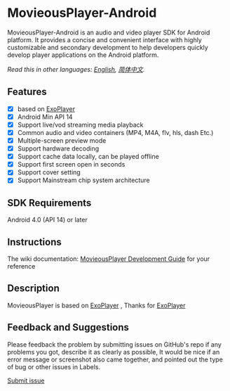 # MovieousPlayer-Android

MovieousPlayer-Android is an audio and video player SDK for Android platform. It provides a concise and convenient interface with highly customizable and secondary development to help developers quickly develop player applications on the Android platform.

*Read this in other languages: [English](README.en-us.md), [简体中文](README.md).*

## Features

- [x] based on [ExoPlayer](https://github.com/google/ExoPlayer)
- [x] Android Min API 14
- [x] Support live/vod streaming media playback
- [x] Common audio and video containers (MP4, M4A, flv, hls, dash Etc.)
- [x] Multiple-screen preview mode
- [x] Support hardware decoding
- [x] Support cache data locally, can be played offline
- [x] Support first screen open in seconds
- [x] Support cover setting
- [x] Support Mainstream chip system architecture

## SDK Requirements

Android 4.0 (API 14) or later

## Instructions

The wiki documentation: [MovieousPlayer Development Guide](https://developer.movieous.cn/#/Android_Player) for your reference

## Description

MovieousPlayer is  based on [ExoPlayer](https://github.com/google/ExoPlayer) , Thanks for [ExoPlayer](https://github.com/google/ExoPlayer)

## Feedback and Suggestions

Please feedback the problem by submitting issues on GitHub's repo if any problems you got, describe it as clearly as possible, It would be nice if an error message or screenshot also came together, and pointed out the type of bug or other issues in Labels.

[Submit issue](https://github.com/movieous-team/MovieousPlayer-Android-Release/issues)
